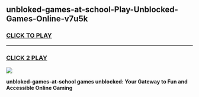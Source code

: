 
## unbloked-games-at-school-Play-Unblocked-Games-Online-v7u5k
<h3>
<a href="https://premium76.site?title=unbloked-games-at-school&ref=24A">CLICK TO PLAY</a></h3>
<hr>

<h3>
<a href="https://premium76.site?title=unbloked-games-at-school&ref=24A">CLICK 2 PLAY</a>
  
</h3>

<a href="https://premium76.site?title=unbloked-games-at-school&ref=24A"><img src="https://clearcache.store/games.png"></a>


**unbloked-games-at-school games unblocked: Your Gateway to Fun and Accessible Online Gaming**
